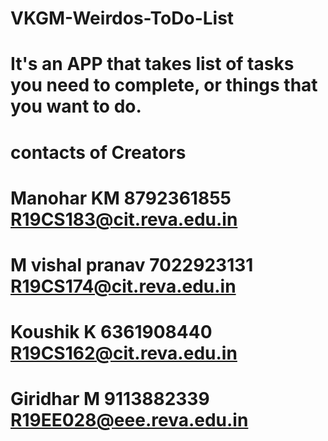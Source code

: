 # VKGM-Weirdos-ToDo-List
# It's an APP that takes list of tasks you need to complete, or things that you want to do. 
# contacts of Creators
# Manohar KM        8792361855       R19CS183@cit.reva.edu.in
# M vishal pranav   7022923131       R19CS174@cit.reva.edu.in
# Koushik K         6361908440       R19CS162@cit.reva.edu.in
# Giridhar M        9113882339       R19EE028@eee.reva.edu.in
